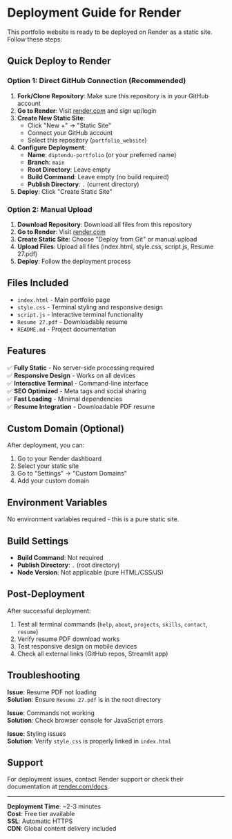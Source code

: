 # Deployment Guide for Render

This portfolio website is ready to be deployed on Render as a static site. Follow these steps:

## Quick Deploy to Render

### Option 1: Direct GitHub Connection (Recommended)

1. **Fork/Clone Repository**: Make sure this repository is in your GitHub account
2. **Go to Render**: Visit [render.com](https://render.com) and sign up/login
3. **Create New Static Site**: 
   - Click "New +" → "Static Site"
   - Connect your GitHub account
   - Select this repository (`portfolio_website`)
4. **Configure Deployment**:
   - **Name**: `diptendu-portfolio` (or your preferred name)
   - **Branch**: `main`
   - **Root Directory**: Leave empty
   - **Build Command**: Leave empty (no build required)
   - **Publish Directory**: `.` (current directory)
5. **Deploy**: Click "Create Static Site"

### Option 2: Manual Upload

1. **Download Repository**: Download all files from this repository
2. **Go to Render**: Visit [render.com](https://render.com)
3. **Create Static Site**: Choose "Deploy from Git" or manual upload
4. **Upload Files**: Upload all files (index.html, style.css, script.js, Resume 27.pdf)
5. **Deploy**: Follow the deployment process

## Files Included

- `index.html` - Main portfolio page
- `style.css` - Terminal styling and responsive design
- `script.js` - Interactive terminal functionality
- `Resume 27.pdf` - Downloadable resume
- `README.md` - Project documentation

## Features

✅ **Fully Static** - No server-side processing required  
✅ **Responsive Design** - Works on all devices  
✅ **Interactive Terminal** - Command-line interface  
✅ **SEO Optimized** - Meta tags and social sharing  
✅ **Fast Loading** - Minimal dependencies  
✅ **Resume Integration** - Downloadable PDF resume  

## Custom Domain (Optional)

After deployment, you can:
1. Go to your Render dashboard
2. Select your static site
3. Go to "Settings" → "Custom Domains"
4. Add your custom domain

## Environment Variables

No environment variables required - this is a pure static site.

## Build Settings

- **Build Command**: Not required
- **Publish Directory**: `.` (root directory)
- **Node Version**: Not applicable (pure HTML/CSS/JS)

## Post-Deployment

After successful deployment:
1. Test all terminal commands (`help`, `about`, `projects`, `skills`, `contact`, `resume`)
2. Verify resume PDF download works
3. Test responsive design on mobile devices
4. Check all external links (GitHub repos, Streamlit app)

## Troubleshooting

**Issue**: Resume PDF not loading  
**Solution**: Ensure `Resume 27.pdf` is in the root directory

**Issue**: Commands not working  
**Solution**: Check browser console for JavaScript errors

**Issue**: Styling issues  
**Solution**: Verify `style.css` is properly linked in `index.html`

## Support

For deployment issues, contact Render support or check their documentation at [render.com/docs](https://render.com/docs).

---

**Deployment Time**: ~2-3 minutes  
**Cost**: Free tier available  
**SSL**: Automatic HTTPS  
**CDN**: Global content delivery included  